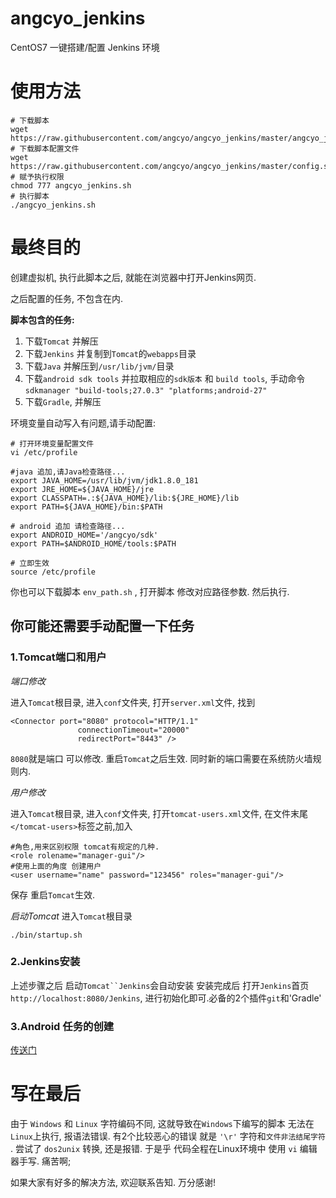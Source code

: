 # angcyo_jenkins
CentOS7 一键搭建/配置 Jenkins 环境

# 使用方法
```
# 下载脚本
wget https://raw.githubusercontent.com/angcyo/angcyo_jenkins/master/angcyo_jenkins.sh
# 下载脚本配置文件
wget https://raw.githubusercontent.com/angcyo/angcyo_jenkins/master/config.sh
# 赋予执行权限
chmod 777 angcyo_jenkins.sh
# 执行脚本
./angcyo_jenkins.sh
```

# 最终目的
创建虚拟机, 执行此脚本之后, 就能在浏览器中打开Jenkins网页. 

之后配置的任务, 不包含在内.

**脚本包含的任务:**
1. 下载`Tomcat` 并解压
2. 下载`Jenkins` 并复制到`Tomcat`的`webapps`目录
3. 下载`Java` 并解压到`/usr/lib/jvm/`目录
4. 下载`android sdk tools` 并拉取相应的`sdk版本` 和 `build tools`, 手动命令`sdkmanager "build-tools;27.0.3" "platforms;android-27"`
5. 下载`Gradle`, 并解压


环境变量自动写入有问题,请手动配置:
```
# 打开环境变量配置文件
vi /etc/profile

#java 追加,请Java检查路径...
export JAVA_HOME=/usr/lib/jvm/jdk1.8.0_181
export JRE_HOME=${JAVA_HOME}/jre
export CLASSPATH=.:${JAVA_HOME}/lib:${JRE_HOME}/lib
export PATH=${JAVA_HOME}/bin:$PATH

# android 追加 请检查路径...
export ANDROID_HOME='/angcyo/sdk'
export PATH=$ANDROID_HOME/tools:$PATH

# 立即生效
source /etc/profile
```
你也可以下载脚本 `env_path.sh` , 打开脚本 修改对应路径参数. 然后执行.

## 你可能还需要手动配置一下任务
### 1.Tomcat端口和用户
*端口修改*

进入`Tomcat`根目录, 进入`conf`文件夹, 打开`server.xml`文件, 找到
```
<Connector port="8080" protocol="HTTP/1.1"
               connectionTimeout="20000"
               redirectPort="8443" />
```
`8080`就是端口 可以修改. 重启`Tomcat`之后生效. 同时新的端口需要在系统防火墙规则内.

*用户修改*

进入`Tomcat`根目录, 进入`conf`文件夹, 打开`tomcat-users.xml`文件, 在文件末尾`</tomcat-users>`标签之前,加入
```
#角色,用来区别权限 tomcat有规定的几种.
<role rolename="manager-gui"/>
#使用上面的角度 创建用户
<user username="name" password="123456" roles="manager-gui"/>
```
保存 重启`Tomcat`生效.

*启动Tomcat*
进入`Tomcat`根目录
```
./bin/startup.sh
```


### 2.Jenkins安装
上述步骤之后 启动`Tomcat``Jenkins`会自动安装 安装完成后 打开`Jenkins`首页`http://localhost:8080/Jenkins`, 进行初始化即可.必备的2个插件`git`和'Gradle'

### 3.Android 任务的创建
[传送门](https://blog.csdn.net/angcyo/article/details/50503571)

# 写在最后
由于 `Windows` 和 `Linux` 字符编码不同, 这就导致在`Windows`下编写的脚本 无法在`Linux`上执行, 报语法错误. 有2个比较恶心的错误 就是 `'\r'` 字符和`文件非法结尾字符` . 尝试了 `dos2unix` 转换, 还是报错. 于是乎 代码全程在Linux环境中 使用 `vi` 编辑器手写. 痛苦啊;

如果大家有好多的解决方法, 欢迎联系告知. 万分感谢!
